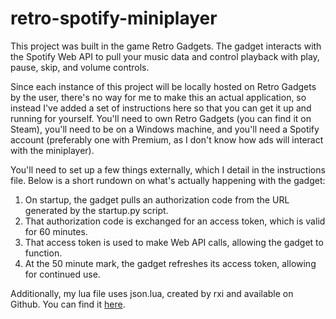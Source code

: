 # retro-spotify-miniplayer
This project was built in the game Retro Gadgets. The gadget interacts with the Spotify Web API to pull your music data and control playback with play, pause, skip, and volume controls. 

Since each instance of this project will be locally hosted on Retro Gadgets by the user, there's no way for me to make this an actual application, so instead I've added a set of instructions here so that you can get it up and running for yourself.
You'll need to own Retro Gadgets (you can find it on Steam), you'll need to be on a Windows machine, and you'll need a Spotify account (preferably one with Premium, as I don't know how ads will interact with the miniplayer).

You'll need to set up a few things externally, which I detail in the instructions file. Below is a short rundown on what's actually happening with the gadget:
1. On startup, the gadget pulls an authorization code from the URL generated by the startup.py script.
2. That authorization code is exchanged for an access token, which is valid for 60 minutes.
3. That access token is used to make Web API calls, allowing the gadget to function.
4. At the 50 minute mark, the gadget refreshes its access token, allowing for continued use.

Additionally, my lua file uses json.lua, created by rxi and available on Github. You can find it [here](https://github.com/rxi/json.lua/blob/master/json.lua).
